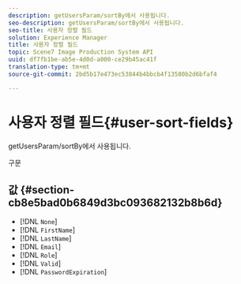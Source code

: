 ```yaml
---
description: getUsersParam/sortBy에서 사용됩니다.
seo-description: getUsersParam/sortBy에서 사용됩니다.
seo-title: 사용자 정렬 필드
solution: Experience Manager
title: 사용자 정렬 필드
topic: Scene7 Image Production System API
uuid: df7fb1be-ab5e-4d0d-a000-ce29b45ac41f
translation-type: tm+mt
source-git-commit: 2bd5b17e473ec53844b4bbcb4f13580b2d6bfaf4

---
```



# 사용자 정렬 필드{#user-sort-fields}

getUsersParam/sortBy에서 사용됩니다.

구문

## 값 {#section-cb8e5bad0b6849d3bc093682132b8b6d}

* [!DNL `None`]
* [!DNL `FirstName`]
* [!DNL `LastName`]
* [!DNL `Email`]
* [!DNL `Role`]
* [!DNL `Valid`]
* [!DNL `PasswordExpiration`]

